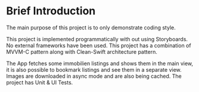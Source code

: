 # Brief Introduction

The main purpose of this project is to only demonstrate coding style.

This project is implemented programmatically with out using Storyboards.
No external frameworks have been used.
This project has a combination of MVVM-C pattern along with Clean-Swift architecture pattern.

The App fetches some immobilien listings and shows them in the main view, it is also possible to bookmark listings and see them in a separate view. 
Images are downloaded in async mode and are also being cached.
The project has Unit & UI Tests.
